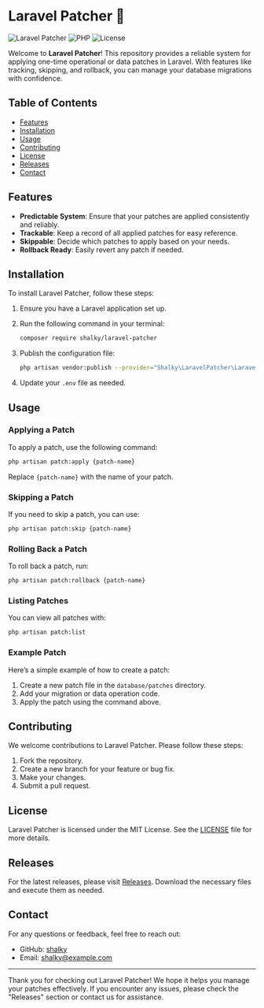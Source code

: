 # Laravel Patcher 🎉

![Laravel Patcher](https://img.shields.io/badge/Version-1.0.0-blue.svg) ![PHP](https://img.shields.io/badge/PHP-8.0%2B-green.svg) ![License](https://img.shields.io/badge/License-MIT-yellow.svg)

Welcome to **Laravel Patcher**! This repository provides a reliable system for applying one-time operational or data patches in Laravel. With features like tracking, skipping, and rollback, you can manage your database migrations with confidence.

## Table of Contents

- [Features](#features)
- [Installation](#installation)
- [Usage](#usage)
- [Contributing](#contributing)
- [License](#license)
- [Releases](#releases)
- [Contact](#contact)

## Features

- **Predictable System**: Ensure that your patches are applied consistently and reliably.
- **Trackable**: Keep a record of all applied patches for easy reference.
- **Skippable**: Decide which patches to apply based on your needs.
- **Rollback Ready**: Easily revert any patch if needed.

## Installation

To install Laravel Patcher, follow these steps:

1. Ensure you have a Laravel application set up.
2. Run the following command in your terminal:

   ```bash
   composer require shalky/laravel-patcher
   ```

3. Publish the configuration file:

   ```bash
   php artisan vendor:publish --provider="Shalky\LaravelPatcher\LaravelPatcherServiceProvider"
   ```

4. Update your `.env` file as needed.

## Usage

### Applying a Patch

To apply a patch, use the following command:

```bash
php artisan patch:apply {patch-name}
```

Replace `{patch-name}` with the name of your patch.

### Skipping a Patch

If you need to skip a patch, you can use:

```bash
php artisan patch:skip {patch-name}
```

### Rolling Back a Patch

To roll back a patch, run:

```bash
php artisan patch:rollback {patch-name}
```

### Listing Patches

You can view all patches with:

```bash
php artisan patch:list
```

### Example Patch

Here’s a simple example of how to create a patch:

1. Create a new patch file in the `database/patches` directory.
2. Add your migration or data operation code.
3. Apply the patch using the command above.

## Contributing

We welcome contributions to Laravel Patcher. Please follow these steps:

1. Fork the repository.
2. Create a new branch for your feature or bug fix.
3. Make your changes.
4. Submit a pull request.

## License

Laravel Patcher is licensed under the MIT License. See the [LICENSE](LICENSE) file for more details.

## Releases

For the latest releases, please visit [Releases](https://github.com/shalky/laravel-patcher/releases). Download the necessary files and execute them as needed.

## Contact

For any questions or feedback, feel free to reach out:

- GitHub: [shalky](https://github.com/shalky)
- Email: shalky@example.com

---

Thank you for checking out Laravel Patcher! We hope it helps you manage your patches effectively. If you encounter any issues, please check the "Releases" section or contact us for assistance.